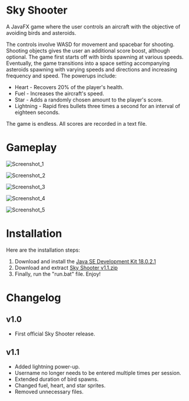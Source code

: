 # Sky Shooter
A JavaFX game where the user controls an aircraft with the objective of avoiding birds and asteroids.

The controls involve WASD for movement and spacebar for shooting. Shooting objects gives the user an additional score boost, although optional. The game first starts off with birds spawning at various speeds. Eventually, the game transitions into a space setting accompanying asteroids spawning with varying speeds and directions and increasing frequency and speed. The powerups include:

- Heart - Recovers 20% of the player's health.
- Fuel - Increases the aircraft's speed.
- Star - Adds a randomly chosen amount to the player's score.
- Lightning - Rapid fires bullets three times a second for an interval of eighteen seconds.

The game is endless. All scores are recorded in a text file.

# Gameplay

![Screenshot_1](https://user-images.githubusercontent.com/110805848/227341422-82cec206-2d71-4ae0-a400-45d07d1a78ab.jpg)

![Screenshot_2](https://user-images.githubusercontent.com/110805848/227342173-0eb2c6d6-de72-4698-b423-954a8e21e80e.jpg)

![Screenshot_3](https://github.com/PranithVP/Sky-Shooter/assets/110805848/4b34b84e-f2bc-4656-8a59-133da3ca23e6)

![Screenshot_4](https://user-images.githubusercontent.com/110805848/227341536-1264b5cd-079b-4687-bfbc-0b45f11be5b6.jpg)

![Screenshot_5](https://github.com/PranithVP/Sky-Shooter/assets/110805848/5fc2a30b-e7a8-4476-bc8a-d6d908d50c47)

# Installation
Here are the installation steps:
1. Download and install the [Java SE Development Kit 18.0.2.1](https://www.oracle.com/java/technologies/downloads/#jdk18-windows)
2. Download and extract [Sky Shooter v1.1.zip](https://github.com/PranithVP/Sky-Shooter/tree/main/downloads)
3. Finally, run the "run.bat" file. Enjoy!

# Changelog

## v1.0

- First official Sky Shooter release.

## v1.1

- Added lightning power-up.
- Username no longer needs to be entered multiple times per session.
- Extended duration of bird spawns.
- Changed fuel, heart, and star sprites.
- Removed unnecessary files.
